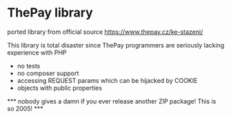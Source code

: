 ThePay library
=========================

ported library from official source https://www.thepay.cz/ke-stazeni/

This library is total disaster since ThePay programmers are seriously lacking experience with PHP
 - no tests
 - no composer support
 - accessing REQUEST params which can be hijacked by COOKIE
 - objects with public properties
 
*** nobody gives a damn if you ever release another ZIP package! This is so 2005! ***
